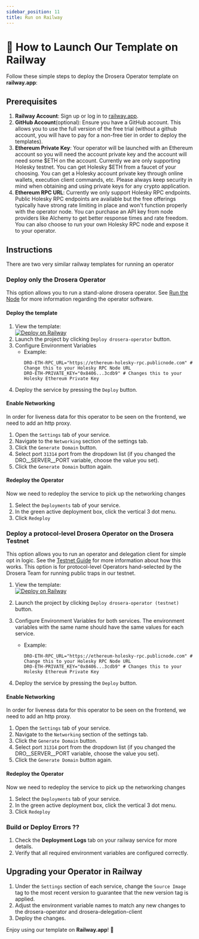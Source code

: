 ```yaml
---
sidebar_position: 11
title: Run on Railway
---
```


# 🚀 How to Launch Our Template on Railway

Follow these simple steps to deploy the Drosera Operator template on **railway.app**:

## Prerequisites

1. **Railway Account**: Sign up or log in to [railway.app](https://railway.app).
2. **GitHub Account**(optional): Ensure you have a GitHub account. This allows you to use the full version of the free trial (without a github account, you will have to pay for a non-free tier in order to deploy the templates).
3. **Ethereum Private Key**: Your operator will be launched with an Ethereum account so you will need the account private key and the account will need some $ETH on the account. Currently we are only supporting Holesky testnet. You can get Holesky $ETH from a faucet of your choosing. You can get a Holesky account private key through online wallets, execution client commands, etc. Please always keep security in mind when obtaining and using private keys for any crypto application.
4. **Ethereum RPC URL**: Currently we only support Holesky RPC endpoints. Public Holesky RPC endpoints are available but the free offerings typically have strong rate limiting in place and won't function properly with the operator node. You can purchase an API key from node providers like Alchemy to get better response times and rate freedom. You can also choose to run your own Holesky RPC node and expose it to your operator.

## Instructions

There are two very similar railway templates for running an operator

### Deploy only the Drosera Operator

This option allows you to run a stand-alone drosera operator. See [Run the Node](/operators/run-operator) for more information regarding the operator software.

#### Deploy the template

1. View the template:  
   [![Deploy on Railway](https://railway.com/button.svg)](https://railway.app/template/Ndyq3N?referralCode=tVlTpv)
2. Launch the project by clicking `Deploy drosera-operator` button.
3. Configure Environment Variables
   - Example:
     ```
     DRO-ETH-RPC_URL="https://ethereum-holesky-rpc.publicnode.com" # Change this to your Holesky RPC Node URL
     DRO-ETH-PRIVATE_KEY="0x8406...3cdb9" # Changes this to your Holesky Ethereum Private Key
     ```
4. Deploy the service by pressing the `Deploy` button.

#### Enable Networking

In order for liveness data for this operator to be seen on the frontend, we need to add an http proxy.

1. Open the `Settings` tab of your service.
2. Navigate to the `Networking` section of the settings tab.
3. Click the `Generate Domain` button.
4. Select port `31314` port from the dropdown list (if you changed the DRO__SERVER__PORT variable, choose the value you set).
5. Click the `Generate Domain` button again.

#### Redeploy the Operator

Now we need to redeploy the service to pick up the networking changes

1. Select the `Deployments` tab of your service.
2. In the green active deployment box, click the vertical 3 dot menu.
3. Click `Redeploy`

### Deploy a protocol-level Drosera Operator on the Drosera Testnet

This option allows you to run an operator and delegation client for simple opt in logic. See the [Testnet Guide](/operators/testnet-guide) for more information about how this works. This option is for protocol-level Operators hand-selected by the Drosera Team for running public traps in our testnet.

1. View the template:  
   [![Deploy on Railway](https://railway.com/button.svg)](https://railway.app/template/0OtXZl?referralCode=tVlTpv)
2. Launch the project by clicking `Deploy drosera-operator (testnet)` button.

3. Configure Environment Variables for both services. The environment variables with the same name should have the same values for each service.

   - Example:
     ```
     DRO-ETH-RPC_URL="https://ethereum-holesky-rpc.publicnode.com" # Change this to your Holesky RPC Node URL
     DRO-ETH-PRIVATE_KEY="0x8406...3cdb9" # Changes this to your Holesky Ethereum Private Key
     ```

4. Deploy the service by pressing the `Deploy` button.

#### Enable Networking

In order for liveness data for this operator to be seen on the frontend, we need to add an http proxy.

1. Open the `Settings` tab of your service.
2. Navigate to the `Networking` section of the settings tab.
3. Click the `Generate Domain` button.
4. Select port `31314` port from the dropdown list (if you changed the DRO__SERVER__PORT variable, choose the value you set).
5. Click the `Generate Domain` button again.

#### Redeploy the Operator

Now we need to redeploy the service to pick up the networking changes

1. Select the `Deployments` tab of your service.
2. In the green active deployment box, click the vertical 3 dot menu.
3. Click `Redeploy`

### Build or Deploy Errors ??

1. Check the **Deployment Logs** tab on your railway service for more details.
2. Verify that all required environment variables are configured correctly.

## Upgrading your Operator in Railway

1. Under the `Settings` section of each service, change the `Source Image` tag to the most recent version to guarantee that the new version tag is applied.
2. Adjust the environment variable names to match any new changes to the drosera-operator and drosera-delegation-client
3. Deploy the changes.

Enjoy using our template on **Railway.app**! 🚀
